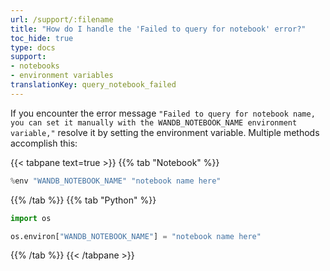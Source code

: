 ```yaml
---
url: /support/:filename
title: "How do I handle the 'Failed to query for notebook' error?"
toc_hide: true
type: docs
support:
- notebooks
- environment variables
translationKey: query_notebook_failed
---
```

If you encounter the error message `"Failed to query for notebook name, you can set it manually with the WANDB_NOTEBOOK_NAME environment variable,"` resolve it by setting the environment variable. Multiple methods accomplish this:

{{< tabpane text=true >}}
{{% tab "Notebook" %}}
```python
%env "WANDB_NOTEBOOK_NAME" "notebook name here"
```
{{% /tab %}}
{{% tab "Python" %}}
```python
import os

os.environ["WANDB_NOTEBOOK_NAME"] = "notebook name here"
```
{{% /tab %}}
{{< /tabpane >}}